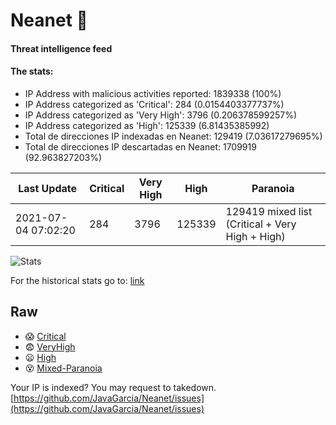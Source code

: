 # Neanet :hocho:
#### Threat intelligence feed
#### The stats:

- IP Address with malicious activities reported: 1839338 (100%)
- IP Address categorized as 'Critical':  284 (0.0154403377737%)
- IP Address categorized as 'Very High':  3796 (0.206378599257%)
- IP Address categorized as 'High':  125339 (6.81435385992)
- Total de direcciones IP indexadas en Neanet:  129419 (7.03617279695%)
- Total de direcciones IP descartadas en Neanet:  1709919 (92.963827203%)

| Last Update | Critical | Very High | High | Paranoia |
| --- | --- | --- | --- | --- |
| 2021-07-04 07:02:20 | 284 | 3796 | 125339 | 129419 mixed list (Critical + Very High + High)|

![Stats](https://docs.google.com/spreadsheets/d/e/2PACX-1vSnaNMIXVabIpDJjufMlzH7poXnshF3mgd8Is1g9ytUEzVsP5my4Trn8f-xkoLLQ38xpL3HtmUexLo6/pubchart?oid=501124687&format=image)

For the historical stats go to: [link](/stats.csv)
## Raw
- :scream: [Critical](https://raw.githubusercontent.com/JavaGarcia/Neanet/master/blacklists/neanet_critical.txt)
- :fearful: [VeryHigh](https://raw.githubusercontent.com/JavaGarcia/Neanet/master/blacklists/neanet_veryHigh.txtt)
- :frowning: [High](https://raw.githubusercontent.com/JavaGarcia/Neanet/master/blacklists/neanet_high.txt)
- :dizzy_face: [Mixed-Paranoia](https://raw.githubusercontent.com/JavaGarcia/Neanet/master/blacklists/neanet_all.txt)


Your IP is indexed? You may request to takedown. [https://github.com/JavaGarcia/Neanet/issues](https://github.com/JavaGarcia/Neanet/issues)
























































































































































































































































































































































































































































































































































































































































































































































































































































































































































































































































































































































































































































































































































































































































































































































































































































































































































































































































































































































































































































































































































































































































































































































































































































































































































































































































































































































































































































































































































































































































































































































































































































































































































































































































































































































































































































































































































































































































































































































































































































































































































































































































































































































































































































































































































































































































































































































































































































































































































































































































































































































































































































































































































































































































































































































































































































































































































































































































































































































































































































































































































































































































































































































































































































































































































































































































































































































































































































































































































































































































































































































































































































































































































































































































































































































































